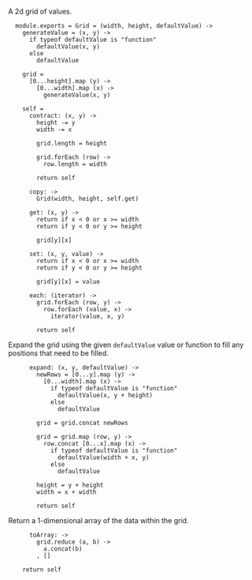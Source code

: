 A 2d grid of values.

      module.exports = Grid = (width, height, defaultValue) ->
        generateValue = (x, y) ->
          if typeof defaultValue is "function"
            defaultValue(x, y)
          else
            defaultValue

        grid =
          [0...height].map (y) ->
            [0...width].map (x) ->
              generateValue(x, y)

        self =
          contract: (x, y) ->
            height -= y
            width -= x

            grid.length = height

            grid.forEach (row) ->
              row.length = width

            return self

          copy: ->
            Grid(width, height, self.get)

          get: (x, y) ->
            return if x < 0 or x >= width
            return if y < 0 or y >= height

            grid[y][x]

          set: (x, y, value) ->
            return if x < 0 or x >= width
            return if y < 0 or y >= height

            grid[y][x] = value

          each: (iterator) ->
            grid.forEach (row, y) ->
              row.forEach (value, x) ->
                iterator(value, x, y)

            return self

Expand the grid using the given `defaultValue` value or function to fill any
positions that need to be filled.

          expand: (x, y, defaultValue) ->
            newRows = [0...y].map (y) ->
              [0...width].map (x) ->
                if typeof defaultValue is "function"
                  defaultValue(x, y + height)
                else
                  defaultValue

            grid = grid.concat newRows

            grid = grid.map (row, y) ->
              row.concat [0...x].map (x) ->
                if typeof defaultValue is "function"
                  defaultValue(width + x, y)
                else
                  defaultValue

            height = y + height
            width = x + width

            return self

Return a 1-dimensional array of the data within the grid.

          toArray: ->
            grid.reduce (a, b) ->
              a.concat(b)
            , []

        return self